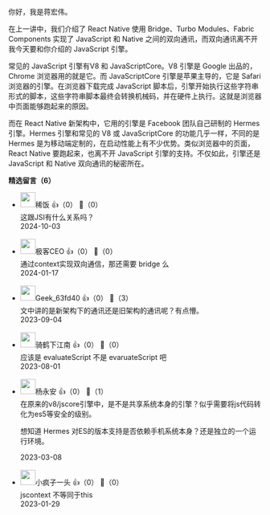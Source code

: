 你好，我是蒋宏伟。

在上一讲中，我们介绍了 React Native 使用 Bridge、Turbo Modules、Fabric Components 实现了 JavaScript 和 Native 之间的双向通讯，而双向通讯离不开我今天要和你介绍的 JavaScript 引擎。

常见的 JavaScript 引擎有V8 和 JavaScriptCore。V8 引擎是 Google 出品的，Chrome 浏览器用的就是它。而 JavaScriptCore 引擎是苹果主导的，它是 Safari 浏览器的引擎。在浏览器下载完成 JavaScript 脚本后，引擎开始执行这些字符串形式的脚本，这些字符串脚本最终会转换机械码，并在硬件上执行。这就是浏览器中页面能够跑起来的原因。

而在 React Native 新架构中，它用的引擎是 Facebook 团队自己研制的 Hermes 引擎。Hermes 引擎和常见的 V8 或 JavaScriptCore 的功能几乎一样，不同的是 Hermes 是为移动端定制的，在启动性能上有不少优势。类似浏览器中的页面，React Native 要跑起来，也离不开 JavaScript 引擎的支持。不仅如此，引擎还是 JavaScript 和 Native 双向通讯的秘密所在。
<div><strong>精选留言（6）</strong></div><ul>
<li><img src="https://static001.geekbang.org/account/avatar/00/12/35/f6/fc3881e7.jpg" width="30px"><span>稀饭</span> 👍（0） 💬（0）<div>这跟JSI有什么关系吗？</div>2024-10-03</li><br/><li><img src="" width="30px"><span>极客CEO</span> 👍（0） 💬（0）<div>通过context实现双向通信，那还需要 bridge 么</div>2024-01-17</li><br/><li><img src="" width="30px"><span>Geek_63fd40</span> 👍（0） 💬（3）<div>文中讲的是新架构下的通讯还是旧架构的通讯呢？有点懵。</div>2023-09-04</li><br/><li><img src="https://static001.geekbang.org/account/avatar/00/16/2d/73/417544ee.jpg" width="30px"><span>骑鹤下江南</span> 👍（0） 💬（0）<div>应该是 evaluateScript 不是 evaruateScript 吧</div>2023-08-01</li><br/><li><img src="https://static001.geekbang.org/account/avatar/00/12/96/87/bbdeb4ee.jpg" width="30px"><span>杨永安</span> 👍（0） 💬（1）<div>在原来的v8&#47;jscore引擎中，是不是共享系统本身的引擎？似乎需要将js代码转化为es5等安全的级别。

想知道 Hermes 对ES的版本支持是否依赖手机系统本身？还是独立的一个运行环境。</div>2023-03-08</li><br/><li><img src="http://thirdwx.qlogo.cn/mmopen/vi_32/Q0j4TwGTfTKmR5MWEFXdicmO0S784v3lTqH4BzoKk4YiaDqA9icTFtxL49nR2mFRl5FibQNgWF5bD6mFe30K6zAcCw/132" width="30px"><span>小疯子一头</span> 👍（0） 💬（0）<div>jscontext 不等同于this</div>2023-01-29</li><br/>
</ul>